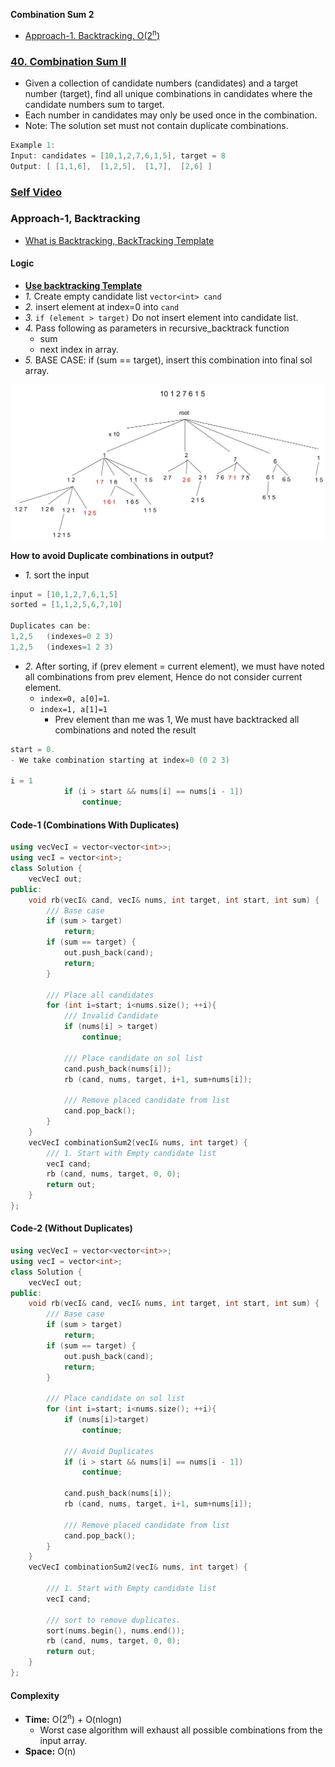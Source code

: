 **Combination Sum 2**
- [Approach-1. Backtracking. O(2<sup>n</sup>)](#a1)


### [40. Combination Sum II](https://leetcode.com/problems/combination-sum-ii/description/)
- Given a collection of candidate numbers (candidates) and a target number (target), find all unique combinations in candidates where the candidate numbers sum to target.
- Each number in candidates may only be used once in the combination.
- Note: The solution set must not contain duplicate combinations.
```c
Example 1:
Input: candidates = [10,1,2,7,6,1,5], target = 8
Output: [ [1,1,6],  [1,2,5],  [1,7],  [2,6] ]
```

### [Self Video](https://youtu.be/12ZdQH1g0QI)

<a name=a1></a>
### Approach-1, Backtracking
- [What is Backtracking, BackTracking Template](/DS_Questions/Algorithms/Backtracking/)
#### Logic
- **[Use backtracking Template](/DS_Questions/Algorithms/Backtracking/)**
- _1._ Create empty candidate list `vector<int> cand`
- _2._ insert element at index=0 into `cand`
- _3._ `if (element > target)` Do not insert element into candidate list.
- _4._ Pass following as parameters in recursive_backtrack function
  - sum
  - next index in array.
- _5._ BASE CASE: if (sum == target), insert this combination into final sol array.

<img src=combination_sum_2-bt-tree.jpg width=600 />

**How to avoid Duplicate combinations in output?**
- _1._ sort the input
```c
input = [10,1,2,7,6,1,5]
sorted = [1,1,2,5,6,7,10]

Duplicates can be:
1,2,5   (indexes=0 2 3)
1,2,5   (indexes=1 2 3)
```
- _2._ After sorting, if (prev element = current element), we must have noted all combinations from prev element, Hence do not consider current element.
  - `index=0, a[0]=1`. 
  - `index=1, a[1]=1`
    - Prev element than me was 1, We must have backtracked all combinations and noted the result
```c
start = 0.
- We take combination starting at index=0 (0 2 3)

i = 1
            if (i > start && nums[i] == nums[i - 1])
                continue;
```

#### Code-1 (Combinations With Duplicates)
```cpp
using vecVecI = vector<vector<int>>;
using vecI = vector<int>;
class Solution {
    vecVecI out;
public:
    void rb(vecI& cand, vecI& nums, int target, int start, int sum) {
        /// Base case
        if (sum > target)
            return;
        if (sum == target) {
            out.push_back(cand);
            return;
        }

        /// Place all candidates
        for (int i=start; i<nums.size(); ++i){
            /// Invalid Candidate
            if (nums[i] > target)
                continue;
                
            /// Place candidate on sol list
            cand.push_back(nums[i]);
            rb (cand, nums, target, i+1, sum+nums[i]);
            
            /// Remove placed candidate from list
            cand.pop_back();
        }
    }
    vecVecI combinationSum2(vecI& nums, int target) {
        /// 1. Start with Empty candidate list
        vecI cand;
        rb (cand, nums, target, 0, 0);
        return out;
    }
};
```

#### Code-2 (Without Duplicates)
```cpp
using vecVecI = vector<vector<int>>;
using vecI = vector<int>;
class Solution {
    vecVecI out;
public:
    void rb(vecI& cand, vecI& nums, int target, int start, int sum) {
        /// Base case
        if (sum > target)
            return;
        if (sum == target) {
            out.push_back(cand);
            return;
        }

        /// Place candidate on sol list
        for (int i=start; i<nums.size(); ++i){
            if (nums[i]>target)
                continue;
                
            /// Avoid Duplicates
            if (i > start && nums[i] == nums[i - 1])
                continue;
                
            cand.push_back(nums[i]);
            rb (cand, nums, target, i+1, sum+nums[i]);
            
            /// Remove placed candidate from list
            cand.pop_back();
        }
    }
    vecVecI combinationSum2(vecI& nums, int target) {
    
        /// 1. Start with Empty candidate list
        vecI cand;
        
        /// sort to remove duplicates.
        sort(nums.begin(), nums.end());
        rb (cand, nums, target, 0, 0);
        return out;
    }
};
```
#### Complexity
- **Time:** O(2<sup>n</sup>) + O(nlogn)
  - Worst case algorithm will exhaust all possible combinations from the input array.
- **Space:** O(n)
